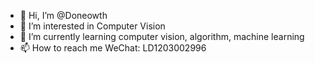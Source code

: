 - 👋 Hi, I’m @Doneowth
- 👀 I’m interested in Computer Vision
- 🌱 I’m currently learning computer vision, algorithm, machine learning
- 📫 How to reach me WeChat: LD1203002996

<!---
Doneowth/Doneowth is a ✨ special ✨ repository because its `README.md` (this file) appears on your GitHub profile.
You can click the Preview link to take a look at your changes.
--->
